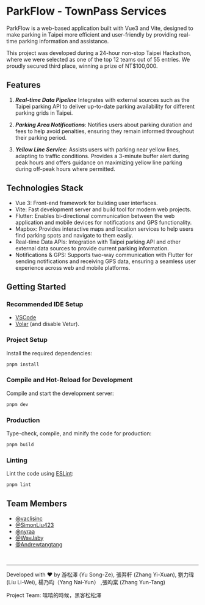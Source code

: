 # ParkFlow - TownPass Services

ParkFlow is a web-based application built with Vue3 and Vite, designed to make parking in Taipei more efficient and user-friendly by providing real-time parking information and assistance.

This project was developed during a 24-hour non-stop Taipei Hackathon, where we were selected as one of the top 12 teams out of 55 entries. We proudly secured third place, winning a prize of NT$100,000.

## Features
1. ***Real-time Data Pipeline***
   Integrates with external sources such as the Taipei parking API to deliver up-to-date parking availability for different parking grids in Taipei.

2. ***Parking Area Notifications***:
   Notifies users about parking duration and fees to help avoid penalties, ensuring they remain informed throughout their parking period.

3. ***Yellow Line Service***:
   Assists users with parking near yellow lines, adapting to traffic conditions. Provides a 3-minute buffer alert during peak hours and offers guidance on maximizing yellow line parking during off-peak hours where permitted.

## Technologies Stack
- Vue 3: Front-end framework for building user interfaces.
- Vite: Fast development server and build tool for modern web projects.
- Flutter: Enables bi-directional communication between the web application and mobile devices for notifications and GPS functionality.
- Mapbox: Provides interactive maps and location services to help users find parking spots and navigate to them easily.
- Real-time Data APIs: Integration with Taipei parking API and other external data sources to provide current parking information.
- Notifications & GPS: Supports two-way communication with Flutter for sending notifications and receiving GPS data, ensuring a seamless user experience across web and mobile platforms.



## Getting Started
### Recommended IDE Setup

- [VSCode](https://code.visualstudio.com/)
- [Volar](https://marketplace.visualstudio.com/items?itemName=Vue.volar) (and disable Vetur).

### Project Setup

Install the required dependencies:
```sh
pnpm install
```

### Compile and Hot-Reload for Development

Compile and start the development server:
```sh
pnpm dev
```

### Production

Type-check, compile, and minify the code for production:
```sh
pnpm build
```

### Linting

Lint the code using [ESLint](https://eslint.org/):

```sh
pnpm lint
```

## Team Members
- [@vaclisinc](https://www.github.com/vaclisinc)
- [@SimonLiu423](https://www.github.com/SimonLiu423)
- [@nyraa](https://github.com/nyraa)
- [@WavJaby](https://www.github.com/WavJaby)
- [@Andrewtangtang](https://www.github.com/Andrewtangtang)

<br>

---


Developed with ❤️ by 游松澤 (Yu Song-Ze), 張羿軒 (Zhang Yi-Xuan), 劉力瑋 (Liu Li-Wei), 楊乃昀（Yang Nai-Yun） ,張昀棠 (Zhang Yun-Tang)

Project Team: 嘻嘻的時候，黑客松松澤
